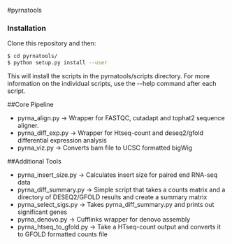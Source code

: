 #pyrnatools 


### Installation

Clone this repository and then:

```bash
$ cd pyrnatools/
$ python setup.py install --user
```

This will install the scripts in the pyrnatools/scripts directory. For more information on the individual scripts, use the --help command after each script. 

##Core Pipeline

 - pyrna_align.py -> Wrapper for FASTQC, cutadapt and tophat2 sequence aligner. 
 - pyrna_diff_exp.py -> Wrapper for Htseq-count and deseq2/gfold differential expression analysis
 - pyrna_viz.py -> Converts bam file to UCSC formatted bigWig

##Additional Tools
 - pyrna_insert_size.py -> Calculates insert size for paired end RNA-seq data
 - pyrna_diff_summary.py -> Simple script that takes a counts matrix and a directory of DESEQ2/GFOLD results and create a summary matrix
 - pyrna_select_sigs.py -> Takes pyrna_diff_summary.py and prints out significant genes
 - pyrna_denovo.py -> Cufflinks wrapper for denovo assembly
 - pyrna_htseq_to_gfold.py -> Take a HTseq-count output and converts it to GFOLD formatted counts file
 
